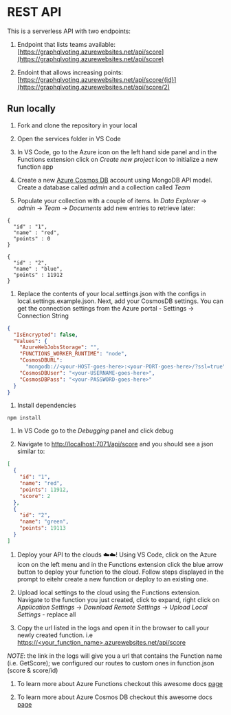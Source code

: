 # REST API

This is a serverless API with two endpoints:

1. Endpoint that lists teams available: [https://graphqlvoting.azurewebsites.net/api/score](https://graphqlvoting.azurewebsites.net/api/score)

1. Endoint that allows increasing points:[https://graphqlvoting.azurewebsites.net/api/score/{id}](https://graphqlvoting.azurewebsites.net/api/score/2)

## Run locally

1. Fork and clone the repository in your local

1. Open the services folder in VS Code

1. In VS Code, go to the Azure icon on the left hand side panel and in the Functions extension click on *Create new project* icon to initialize a new function app

1. Create a new [Azure Cosmos DB](https://aka.ms/portal-nceu18) account using MongoDB API model. Create a database called *admin* and a collection called *Team*

1. Populate your collection with a couple of items. In *Data Explorer* -> *admin* -> *Team* -> *Documents* add new entries to retrieve later:

```
{
  "id" : "1",
  "name" : "red",
  "points" : 0
}

{
  "id" : "2",
  "name" : "blue",
  "points" : 11912
}

```

1. Replace the contents of your local.settings.json with the configs in local.settings.example.json. Next, add your CosmosDB settings. You can get the connection settings from the Azure portal - Settings -> Connection String

```json
{
  "IsEncrypted": false,
  "Values": {
    "AzureWebJobsStorage": "",
    "FUNCTIONS_WORKER_RUNTIME": "node",
    "CosmosDBURL":
      "mongodb://<your-HOST-goes-here>:<your-PORT-goes-here>/?ssl=true",
    "CosmosDBUser": "<your-USERNAME-goes-here>",
    "CosmosDBPass": "<your-PASSWORD-goes-here>"
  }
}
```

1. Install dependencies

```
npm install
```

1. In VS Code go to the *Debugging* panel and click debug

1. Navigate to [http://localhost:7071/api/score](http://localhost:7071/api/score) and you should see a json similar to:

```json
[
  {
    "id": "1",
    "name": "red",
    "points": 11912,
    "score": 2
  },
  {
    "id": "2",
    "name": "green",
    "points": 19113
  }
]
```

1. Deploy your API to the clouds ☁️☁️! Using VS Code, click on the Azure icon on the left menu and in the Functions extension click the blue arrow button to deploy your function to the cloud. Follow steps displayed in the prompt to eitehr create a new function or deploy to an existing one.

1. Upload local settings to the cloud using the Functions extension. Navigate to the function you just created, click to expand, right click on *Application Settings* -> *Download Remote Settings* -> *Upload Local Settings* - replace all

1. Copy the url listed in the logs and open it in the browser to call your newly created function. i.e [https://<your_function_name>.azurewebsites.net/api/score](https://<your_function_name>.azurewebsites.net/api/score)

*NOTE*: the link in the logs will give you a url that contains the Function name (i.e. GetScore); we configured our routes to custom ones in function.json (score & score/id)

1. To learn more about Azure Functions checkout this awesome docs [page](https://aka.ms/functions-nceu18)

1. To learn more about Azure Cosmos DB checkout this awesome docs [page](https://aka.ms/cosmos-nceu18)